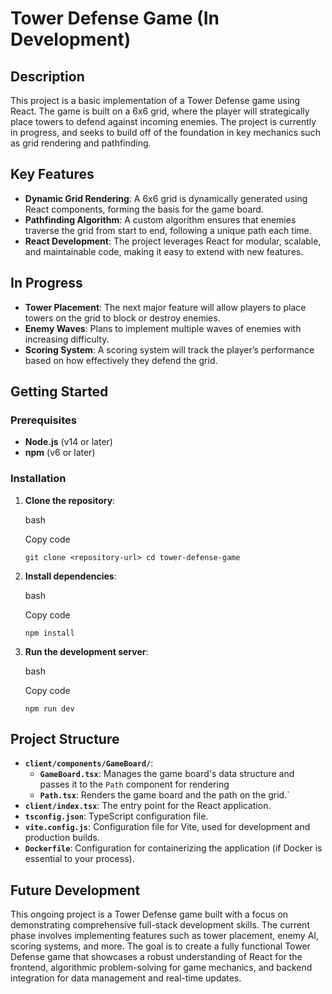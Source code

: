 # Tower Defense Game (In Development)

## Description

This project is a basic implementation of a Tower Defense game using React. The game is built on a 6x6 grid, where the player will strategically place towers to defend against incoming enemies. The project is currently in progress, and seeks to build off of the foundation in key mechanics such as grid rendering and pathfinding.

## Key Features

- **Dynamic Grid Rendering**: A 6x6 grid is dynamically generated using React components, forming the basis for the game board.
- **Pathfinding Algorithm**: A custom algorithm ensures that enemies traverse the grid from start to end, following a unique path each time.
- **React Development**: The project leverages React for modular, scalable, and maintainable code, making it easy to extend with new features.

## In Progress

- **Tower Placement**: The next major feature will allow players to place towers on the grid to block or destroy enemies.
- **Enemy Waves**: Plans to implement multiple waves of enemies with increasing difficulty.
- **Scoring System**: A scoring system will track the player’s performance based on how effectively they defend the grid.

## Getting Started

### Prerequisites

- **Node.js** (v14 or later)
- **npm** (v6 or later)

### Installation

1. **Clone the repository**:

   bash

   Copy code

   `git clone <repository-url> cd tower-defense-game`

2. **Install dependencies**:

   bash

   Copy code

   `npm install`

3. **Run the development server**:

   bash

   Copy code

   `npm run dev`

## Project Structure

- **`client/components/GameBoard/`**:
  - **`GameBoard.tsx`**: Manages the game board's data structure and passes it to the `Path` component for rendering
  - **`Path.tsx`**: Renders the game board and the path on the grid.`
- **`client/index.tsx`**: The entry point for the React application.
- **`tsconfig.json`**: TypeScript configuration file.
- **`vite.config.js`**: Configuration file for Vite, used for development and production builds.
- **`Dockerfile`**: Configuration for containerizing the application (if Docker is essential to your process).

## Future Development

This ongoing project is a Tower Defense game built with a focus on demonstrating comprehensive full-stack development skills. The current phase involves implementing features such as tower placement, enemy AI, scoring systems, and more. The goal is to create a fully functional Tower Defense game that showcases a robust understanding of React for the frontend, algorithmic problem-solving for game mechanics, and backend integration for data management and real-time updates.
